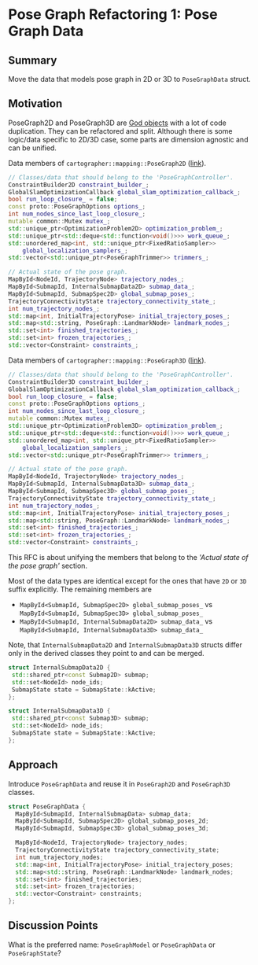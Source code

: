 # Pose Graph Refactoring 1: Pose Graph Data
## Summary
[summary]: #summary

Move the data that models pose graph in 2D or 3D to `PoseGraphData` struct.

## Motivation
[motivation]: #motivation

PoseGraph2D and PoseGraph3D are [God objects](https://en.wikipedia.org/wiki/God_object) with a lot of code duplication. They can be refactored and split.
 Although there is some logic/data specific to 2D/3D case, some parts are dimension agnostic and can be unified. 

Data members of  `cartographer::mapping::PoseGraph2D` ([link](https://github.com/googlecartographer/cartographer/blob/master/cartographer/mapping/internal/2d/pose_graph_2d.h)).

```cpp
// Classes/data that should belong to the 'PoseGraphController'.
ConstraintBuilder2D constraint_builder_;
GlobalSlamOptimizationCallback global_slam_optimization_callback_;
bool run_loop_closure_ = false;
const proto::PoseGraphOptions options_;
int num_nodes_since_last_loop_closure_;
mutable common::Mutex mutex_;
std::unique_ptr<OptimizationProblem2D> optimization_problem_;
std::unique_ptr<std::deque<std::function<void()>>> work_queue_;
std::unordered_map<int, std::unique_ptr<FixedRatioSampler>>
    global_localization_samplers_;
std::vector<std::unique_ptr<PoseGraphTrimmer>> trimmers_;

// Actual state of the pose graph.
MapById<NodeId, TrajectoryNode> trajectory_nodes_;
MapById<SubmapId, InternalSubmapData2D> submap_data_;
MapById<SubmapId, SubmapSpec2D> global_submap_poses_;
TrajectoryConnectivityState trajectory_connectivity_state_;
int num_trajectory_nodes_;
std::map<int, InitialTrajectoryPose> initial_trajectory_poses_;
std::map<std::string, PoseGraph::LandmarkNode> landmark_nodes_;
std::set<int> finished_trajectories_;
std::set<int> frozen_trajectories_;
std::vector<Constraint> constraints_;
```

Data members of  `cartographer::mapping::PoseGraph3D` ([link](https://github.com/googlecartographer/cartographer/blob/master/cartographer/mapping/internal/3d/pose_graph_3d.h)).

```cpp
// Classes/data that should belong to the 'PoseGraphController'.
ConstraintBuilder3D constraint_builder_;
GlobalSlamOptimizationCallback global_slam_optimization_callback_;
bool run_loop_closure_ = false;
const proto::PoseGraphOptions options_;
int num_nodes_since_last_loop_closure_;
mutable common::Mutex mutex_;
std::unique_ptr<OptimizationProblem3D> optimization_problem_;
std::unique_ptr<std::deque<std::function<void()>>> work_queue_;
std::unordered_map<int, std::unique_ptr<FixedRatioSampler>>
    global_localization_samplers_;
std::vector<std::unique_ptr<PoseGraphTrimmer>> trimmers_;

// Actual state of the pose graph.
MapById<NodeId, TrajectoryNode> trajectory_nodes_;
MapById<SubmapId, InternalSubmapData3D> submap_data_;
MapById<SubmapId, SubmapSpec3D> global_submap_poses_;
TrajectoryConnectivityState trajectory_connectivity_state_;
int num_trajectory_nodes_;
std::map<int, InitialTrajectoryPose> initial_trajectory_poses_;
std::map<std::string, PoseGraph::LandmarkNode> landmark_nodes_;
std::set<int> finished_trajectories_;
std::set<int> frozen_trajectories_;
std::vector<Constraint> constraints_;
```

This RFC is about unifying the members that belong to the *'Actual state of the pose graph'* section. 

Most of the data types are identical except for the ones that have `2D` or `3D` suffix explicitly.
The remaining members are 

*  `MapById<SubmapId, SubmapSpec2D> global_submap_poses_` vs `MapById<SubmapId, SubmapSpec3D> global_submap_poses_`
*  `MapById<SubmapId, InternalSubmapData2D> submap_data_` vs `MapById<SubmapId, InternalSubmapData3D> submap_data_`

Note, that `InternalSubmapData2D` and `InternalSubmapData3D` structs differ only in the derived classes they point to and can be merged.
```cpp
struct InternalSubmapData2D {
 std::shared_ptr<const Submap2D> submap;
 std::set<NodeId> node_ids;
 SubmapState state = SubmapState::kActive;
};

struct InternalSubmapData3D {
 std::shared_ptr<const Submap3D> submap;
 std::set<NodeId> node_ids;
 SubmapState state = SubmapState::kActive;
};
```

## Approach
[approach]: #approach
Introduce `PoseGraphData` and reuse it in `PoseGraph2D` and `PoseGraph3D` classes.

```cpp
struct PoseGraphData {
  MapById<SubmapId, InternalSubmapData> submap_data;
  MapById<SubmapId, SubmapSpec2D> global_submap_poses_2d;
  MapById<SubmapId, SubmapSpec3D> global_submap_poses_3d;

  MapById<NodeId, TrajectoryNode> trajectory_nodes;
  TrajectoryConnectivityState trajectory_connectivity_state;
  int num_trajectory_nodes;
  std::map<int, InitialTrajectoryPose> initial_trajectory_poses;
  std::map<std::string, PoseGraph::LandmarkNode> landmark_nodes;
  std::set<int> finished_trajectories;
  std::set<int> frozen_trajectories;
  std::vector<Constraint> constraints;
};
```

## Discussion Points
[discussion]: #discussion

What is the preferred name: `PoseGraphModel` or `PoseGraphData` or `PoseGraphState`?
